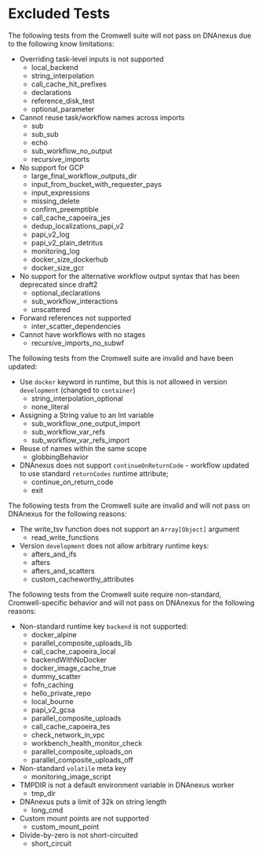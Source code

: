 # Excluded Tests

The following tests from the Cromwell suite will not pass on DNAnexus due to the following know limitations:

* Overriding task-level inputs is not supported
  * local_backend
  * string_interpolation
  * call_cache_hit_prefixes
  * declarations
  * reference_disk_test
  * optional_parameter
* Cannot reuse task/workflow names across imports
  * sub
  * sub_sub
  * echo
  * sub_workflow_no_output
  * recursive_imports
* No support for GCP
  * large_final_workflow_outputs_dir
  * input_from_bucket_with_requester_pays
  * input_expressions
  * missing_delete
  * confirm_preemptible
  * call_cache_capoeira_jes
  * dedup_localizations_papi_v2
  * papi_v2_log
  * papi_v2_plain_detritus
  * monitoring_log
  * docker_size_dockerhub
  * docker_size_gcr
* No support for the alternative workflow output syntax that has been deprecated since draft2
  * optional_declarations
  * sub_workflow_interactions
  * unscattered
* Forward references not supported
  * inter_scatter_dependencies
* Cannot have workflows with no stages
  * recursive_imports_no_subwf

The following tests from the Cromwell suite are invalid and have been updated:

* Use `docker` keyword in runtime, but this is not allowed in version `development` (changed to `container`)
  * string_interpolation_optional
  * none_literal
* Assigning a String value to an Int variable
  * sub_workflow_one_output_import
  * sub_workflow_var_refs
  * sub_workflow_var_refs_import
* Reuse of names within the same scope
  * globbingBehavior
* DNAnexus does not support `continueOnReturnCode` - workflow updated to use standard `returnCodes` runtime attribute;
  * continue_on_return_code
  * exit

The following tests from the Cromwell suite are invalid and will not pass on DNAnexus for the following reasons:

* The write_tsv function does not support an `Array[Object]` argument
  * read_write_functions
* Version `development` does not allow arbitrary runtime keys:
  * afters_and_ifs
  * afters
  * afters_and_scatters
  * custom_cacheworthy_attributes

The following tests from the Cromwell suite require non-standard, Cromwell-specific behavior and will not pass on DNAnexus for the following reasons:

* Non-standard runtime key `backend` is not supported:
  * docker_alpine
  * parallel_composite_uploads_lib
  * call_cache_capoeira_local
  * backendWithNoDocker
  * docker_image_cache_true
  * dummy_scatter
  * fofn_caching
  * hello_private_repo
  * local_bourne
  * papi_v2_gcsa
  * parallel_composite_uploads
  * call_cache_capoeira_tes
  * check_network_in_vpc
  * workbench_health_monitor_check
  * parallel_composite_uploads_on
  * parallel_composite_uploads_off
* Non-standard `volatile` meta key
  * monitoring_image_script
* TMPDIR is not a default environment variable in DNAnexus worker
  * tmp_dir
* DNAnexus puts a limit of 32k on string length
  * long_cmd
* Custom mount points are not supported
  * custom_mount_point
* Divide-by-zero is not short-circuited
  * short_circuit